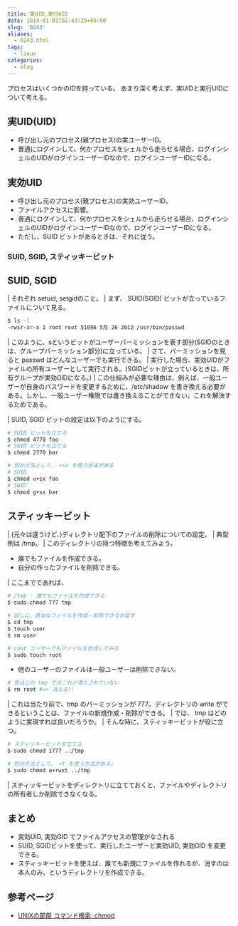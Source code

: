 ```yaml
---
title: 実UID,実行UID
date: 2014-01-01T02:43:20+09:00
slug: '0243'
aliases:
  - 0243.html
tags:
  - linux
categories:
  - blog
---
```


プロセスはいくつかのIDを持っている。
あまり深く考えず、実UIDと実行UIDについて考える。

## 実UID(UID)

-   呼び出し元のプロセス(親プロセス)の実ユーザーID。
-   普通にログインして、何かプロセスをシェルから走らせる場合、ログインシェルのUIDがログインユーザーIDなので、ログインユーザーIDになる。

## 実効UID

-   呼び出し元のプロセス(親プロセス)の実効ユーザーID。
-   ファイルアクセスに影響。
-   普通にログインして、何かプロセスをシェルから走らせる場合、ログインシェルのUIDがログインユーザーIDなので、ログインユーザーIDになる。
-   ただし、SUID ビットがあるときは、それに従う。

### SUID, SGID, スティッキービット

## SUID, SGID

| それぞれ setuid, setgidのこと。
| まず、 SUID(SGID) ビットが立っているファイルについて見る。

``` sh
$ ls -l
-rwsr-xr-x 1 root root 51096 5月 26 2012 /usr/bin/passwd
```

| このように、sというビットがユーザーパーミッションを表す部分(SGIDのときは、グループパーミッション部分)に立っている。
| さて、パーミッションを見ると passwd はどんなユーザーでも実行できる。
| 実行した場合、実効UIDがファイルの所有ユーザーとして実行される。(SGIDビットが立っているときは、所有グループが実効GIDになる。)
| この仕組みが必要な理由は、例えば、一般ユーザーが自身のパスワードを変更するために、/etc/shadow
  を書き換える必要がある。しかし、一般ユーザー権限では書き換えることができない。これを解決するためである。

| SUID, SGID ビットの設定は以下のようにする。

``` sh
# SUID ビットを立てる
$ chmod 4770 foo
# SGID ビットを立てる
$ chmod 2770 bar

# 別の方法として、 +sx を使う方法がある
# SUID
$ chmod u+sx foo
# SGID
$ chmod g+sx bar
```

## スティッキービット

| (元々は違うけど、)ディレクトリ配下のファイルの削除についての設定。
| 典型例は /tmp。
| このディレクトリの持つ特徴を考えてみよう。

-   誰でもファイルを作成できる。
-   自分の作ったファイルを削除できる。

| ここまでであれば、

``` sh
# /tmp : 誰でもファイルを作成できる
$ sudo chmod 777 tmp

# 試しに、適当なファイルを作成・削除できるか試す
$ cd tmp
$ touch user
$ rm user

# root ユーザーでもファイルを作成してみる
$ sudo touch root
```

-   他のユーザーのファイルは一般ユーザーは削除できない。

``` sh
# 先ほどの tmp ではこれが満たされていない
$ rm root #=> 消える!!
```

| これは当たり前で、tmp のパーミッションが 777。ディレクトリの write
  ができるということは、ファイルの新規作成・削除ができる。
| では、 tmp はどのように実現すれば良いだろうか。
| そんな時に、スティッキービットが役に立つ。

``` sh
# スティッキービットを立てる
$ sudo chmod 1777 ../tmp

# 別の方法として、 +t を使う方法がある。
$ sudo chmod a+rwxt ../tmp
```

| スティッキービットをディレクトリに立てておくと、ファイルやディレクトリの所有者しか削除できなくなる。

## まとめ

-   実効UID, 実効GID でファイルアクセスの管理がなされる
-   SUID, SGIDビットを使って、実行したユーザーと実効UID, 実効GID
    を変更できる。
-   スティッキービットを使えば、誰でも新規にファイルを作れるが、消すのは本人のみ、というディレクトリを作成できる。

## 参考ページ

-   [UNIXの部屋 コマンド検索:
    chmod](http://x68000.q-e-d.net/~68user/unix/pickup?chmod)
